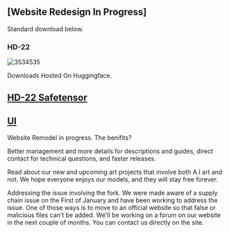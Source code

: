 
## [Website Redesign In Progress]
Standard download below.
### HD-22

![3534535](https://user-images.githubusercontent.com/28798918/215856935-1e6a8af6-9f52-4773-96ee-49c029f7b37d.png)


Downloads Hosted On Huggingface.


## [HD-22 Safetensor](https://huggingface.co/Deltaadams/HD-22/resolve/main/HD22%20S.zip) 
## [UI](https://huggingface.co/Deltaadams/ignoremepls/resolve/main/webui-A2.zip) 

Website Remodel in progress.
The benifits?

Better management and more details for descriptions and guides, direct contact for technical questions, and faster releases. 

Read about our new and upcoming art projects that involve both A.I art and not. We hope everyone enjoys our models, and they will stay free forever.

Addressing the issue involving the fork.
We were made aware of a supply chain issue on the First of January and have been working to address the issue. One of those ways is to move to an official website so that false or malicious files can't be added. We'll be working on a forum on our website in the next couple of months. You can contact us directly on the site.
